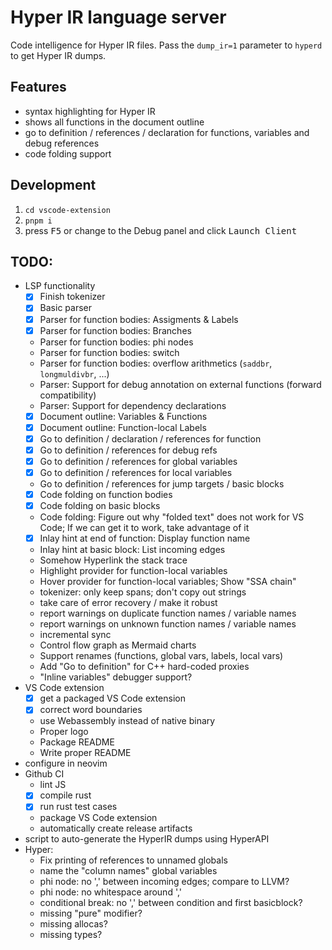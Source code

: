 # Hyper IR language server

Code intelligence for Hyper IR files.
Pass the `dump_ir=1` parameter to `hyperd` to get Hyper IR dumps.

## Features

* syntax highlighting for Hyper IR
* shows all functions in the document outline
* go to definition / references / declaration for functions, variables and debug references
* code folding support

## Development

1. `cd vscode-extension`
2. `pnpm i`
3. press <kbd>F5</kbd> or change to the Debug panel and click <kbd>Launch Client</kbd>

## TODO:

* LSP functionality
    * [x] Finish tokenizer
    * [x] Basic parser
    * [x] Parser for function bodies: Assigments & Labels
    * [x] Parser for function bodies: Branches
    * Parser for function bodies: phi nodes
    * Parser for function bodies: switch
    * Parser for function bodies: overflow arithmetics (`saddbr`, `longmuldivbr`, ...)
    * Parser: Support for debug annotation on external functions (forward compatibility)
    * Parser: Support for dependency declarations
    * [x] Document outline: Variables & Functions
    * [x] Document outline: Function-local Labels
    * [x] Go to definition / declaration / references for function
    * [x] Go to definition / references for debug refs
    * [x] Go to definition / references for global variables
    * [x] Go to definition / references for local variables
    * Go to definition / references for jump targets / basic blocks
    * [x] Code folding on function bodies
    * [x] Code folding on basic blocks
    * Code folding: Figure out why "folded text" does not work for VS Code; If we can get it to work, take advantage of it
    * [x] Inlay hint at end of function: Display function name
    * Inlay hint at basic block: List incoming edges
    * Somehow Hyperlink the stack trace
    * Highlight provider for function-local variables
    * Hover provider for function-local variables; Show "SSA chain"
    * tokenizer: only keep spans; don't copy out strings
    * take care of error recovery / make it robust
    * report warnings on duplicate function names / variable names
    * report warnings on unknown function names / variable names
    * incremental sync
    * Control flow graph as Mermaid charts
    * Support renames (functions, global vars, labels, local vars)
    * Add "Go to definition" for C++ hard-coded proxies
    * "Inline variables" debugger support?
* VS Code extension
    * [x] get a packaged VS Code extension
    * [x] correct word boundaries
    * use Webassembly instead of native binary
    * Proper logo
    * Package README
    * Write proper README
* configure in neovim
* Github CI
    * lint JS
    * [x] compile rust
    * [x] run rust test cases
    * package VS Code extension
    * automatically create release artifacts
* script to auto-generate the HyperIR dumps using HyperAPI
* Hyper:
    * Fix printing of references to unnamed globals
    * name the "column names" global variables
    * phi node: no ',' between incoming edges; compare to LLVM?
    * phi node: no whitespace around ','
    * conditional break: no ',' between condition and first basicblock?
    * missing "pure" modifier?
    * missing allocas?
    * missing types?
